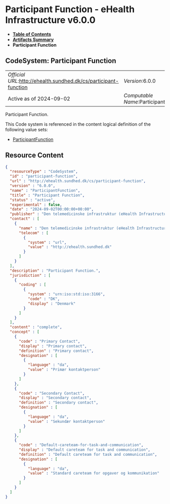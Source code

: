 # Participant Function - eHealth Infrastructure v6.0.0

* [**Table of Contents**](toc.md)
* [**Artifacts Summary**](artifacts.md)
* **Participant Function**

## CodeSystem: Participant Function 

| | |
| :--- | :--- |
| *Official URL*:http://ehealth.sundhed.dk/cs/participant-function | *Version*:6.0.0 |
| Active as of 2024-09-02 | *Computable Name*:ParticipantFunction |

 
Participant Function. 

 This Code system is referenced in the content logical definition of the following value sets: 

* [ParticipantFunction](ValueSet-participant-function.md)



## Resource Content

```json
{
  "resourceType" : "CodeSystem",
  "id" : "participant-function",
  "url" : "http://ehealth.sundhed.dk/cs/participant-function",
  "version" : "6.0.0",
  "name" : "ParticipantFunction",
  "title" : "Participant Function",
  "status" : "active",
  "experimental" : false,
  "date" : "2024-09-02T00:00:00+00:00",
  "publisher" : "Den telemedicinske infrastruktur (eHealth Infrastructure)",
  "contact" : [
    {
      "name" : "Den telemedicinske infrastruktur (eHealth Infrastructure)",
      "telecom" : [
        {
          "system" : "url",
          "value" : "http://ehealth.sundhed.dk"
        }
      ]
    }
  ],
  "description" : "Participant Function.",
  "jurisdiction" : [
    {
      "coding" : [
        {
          "system" : "urn:iso:std:iso:3166",
          "code" : "DK",
          "display" : "Denmark"
        }
      ]
    }
  ],
  "content" : "complete",
  "concept" : [
    {
      "code" : "Primary Contact",
      "display" : "Primary contact",
      "definition" : "Primary contact",
      "designation" : [
        {
          "language" : "da",
          "value" : "Primær kontaktperson"
        }
      ]
    },
    {
      "code" : "Secondary Contact",
      "display" : "Secondary contact",
      "definition" : "Secondary contact",
      "designation" : [
        {
          "language" : "da",
          "value" : "Sekundær kontaktperson"
        }
      ]
    },
    {
      "code" : "Default-careteam-for-task-and-communication",
      "display" : "Default careteam for task and communication",
      "definition" : "Default careteam for task and communication",
      "designation" : [
        {
          "language" : "da",
          "value" : "Standard careteam for opgaver og kommunikation"
        }
      ]
    }
  ]
}

```
